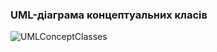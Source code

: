 ### UML-діаграма концептуальних класів
![UMLConceptClasses](https://github.com/oleksandrblazhko/ai-215-smolkin/assets/101869573/7eafd86a-0cb3-4f7d-99d9-f4bf1d2c6235)
